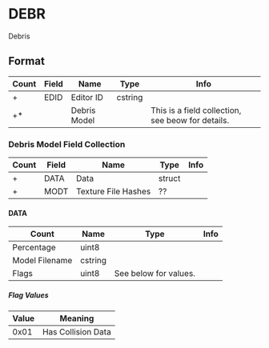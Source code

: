 DEBR
====

Debris

## Format

Count | Field | Name | Type | Info
------|-------|------|------|-----
+ | EDID | Editor ID | cstring |
+* | | Debris Model | | This is a field collection, see beow for details.

### Debris Model Field Collection

Count | Field | Name | Type | Info
------|-------|------|------|-----
+ | DATA | Data | struct |
+ | MODT | Texture File Hashes | ?? |

#### DATA

Count | Name | Type | Info
------|------|------|-----
 | Percentage | uint8 |
 | Model Filename | cstring |
 | Flags | uint8 | See below for values.

##### Flag Values

Value | Meaning
------|--------
0x01 | Has Collision Data
